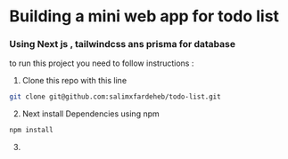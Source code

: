# Building a mini web app for todo list 

### Using Next js , tailwindcss ans prisma for database
to run this project you need to follow instructions :

1. Clone this repo with this line
```bash
git clone git@github.com:salimxfardeheb/todo-list.git
```
2. Next install Dependencies using npm 
```bash
npm install
```
3. 


